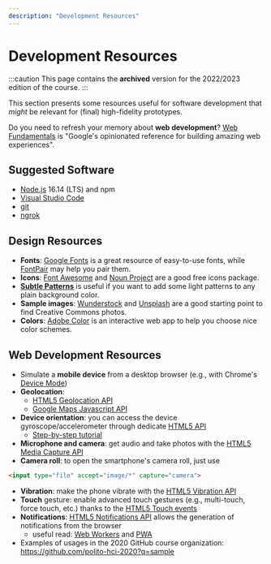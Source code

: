 ```yaml
---
description: "Development Resources"
---
```


# Development Resources

:::caution
This page contains the __archived__ version for the 2022/2023 edition of the course.
::: 

This section presents some resources useful for software development that *might* be relevant for (final) high-fidelity prototypes.

Do you need to refresh your memory about **web development**? [Web Fundamentals](https://developers.google.com/web/fundamentals/) is "Google's opinionated reference for building amazing web experiences".

## Suggested Software

- [Node.js](https://nodejs.org/en/) 16.14 (LTS) and npm
- [Visual Studio Code](https://code.visualstudio.com/)
- [git](https://git-scm.com/)
- [ngrok](https://ngrok.com/download)

## Design Resources

- **Fonts**: [Google Fonts](https://fonts.google.com/) is a great resource of easy-to-use fonts, while [FontPair](https://fontpair.co/) may help you pair them.
- **Icons**: [Font Awesome](https://fontawesome.com/) and [Noun Project](https://thenounproject.com/) are a good free icons package.
- **[Subtle Patterns](https://www.toptal.com/designers/subtlepatterns/)** is useful if you want to add some light patterns to any plain background color.
- **Sample images**: [Wunderstock](https://wunderstock.com/) and [Unsplash](https://unsplash.com/) are a good starting point to find Creative Commons photos.
- **Colors**: [Adobe Color](https://color.adobe.com/) is an interactive web app to help you choose nice color schemes.

## Web Development Resources


- Simulate a **mobile device** from a desktop browser (e.g., with Chrome's [Device Mode](https://developers.google.com/web/tools/chrome-devtools/device-mode))
- **Geolocation**:
  - [HTML5 Geolocation API](https://developer.mozilla.org/en-US/docs/Web/API/Geolocation_API)
  - [Google Maps Javascript API](https://developers.google.com/maps/documentation/javascript/tutorial)
- **Device orientation**: you can access the device gyroscope/accelerometer through dedicate [HTML5 API](https://developer.mozilla.org/en-US/docs/Web/API/Detecting_device_orientation)
  - [Step-by-step tutorial](https://developers.google.com/web/fundamentals/native-hardware/device-orientation/)
- **Microphone and camera**: get audio and take photos with the [HTML5 Media Capture API](https://developer.mozilla.org/en-US/docs/Web/API/Media_Streams_API)
- **Camera roll**: to open the smartphone's camera roll, just use
```html
<input type="file" accept="image/*" capture="camera">
```
- **Vibration**: make the phone vibrate with the [HTML5 Vibration API](https://developer.mozilla.org/en-US/docs/Web/API/Vibration_API)
- **Touch** gesture: enable advanced touch gestures (e.g., multi-touch, force touch, etc.) thanks to the [HTML5 Touch events](https://developer.mozilla.org/en-US/docs/Web/API/Touch_events)
- **Notifications**: [HTML5 Notifications API](https://developer.mozilla.org/en-US/docs/Web/API/Notifications_API) allows the generation of notifications from the browser
  - useful read: [Web Workers](https://developer.mozilla.org/en-US/docs/Web/API/Web_Workers_API) and [PWA](https://developers.google.com/web/progressive-web-apps)
- Examples of usages in the 2020 GitHub course organization: https://github.com/polito-hci-2020?q=sample


